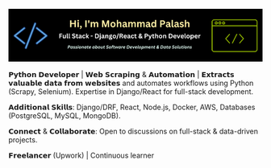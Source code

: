 [![Banner](banner/github-v5.png)](https://www.linkedin.com/in/fl-palash/)

𝗣𝘆𝘁𝗵𝗼𝗻 𝗗𝗲𝘃𝗲𝗹𝗼𝗽𝗲𝗿 | 𝗪𝗲𝗯 𝗦𝗰𝗿𝗮𝗽𝗶𝗻𝗴 & 𝗔𝘂𝘁𝗼𝗺𝗮𝘁𝗶𝗼𝗻 | 
𝗘𝘅𝘁𝗿𝗮𝗰𝘁𝘀 𝘃𝗮𝗹𝘂𝗮𝗯𝗹𝗲 𝗱𝗮𝘁𝗮 𝗳𝗿𝗼𝗺 𝘄𝗲𝗯𝘀𝗶𝘁𝗲𝘀 and automates workflows using Python (Scrapy, Selenium). Expertise in Django/React for full-stack development.

𝗔𝗱𝗱𝗶𝘁𝗶𝗼𝗻𝗮𝗹 𝗦𝗸𝗶𝗹𝗹𝘀: Django/DRF, React, Node.js, Docker, AWS, Databases (PostgreSQL, MySQL, MongoDB).

𝗖𝗼𝗻𝗻𝗲𝗰𝘁 & 𝗖𝗼𝗹𝗹𝗮𝗯𝗼𝗿𝗮𝘁𝗲: Open to discussions on full-stack & data-driven projects.

𝗙𝗿𝗲𝗲𝗹𝗮𝗻𝗰𝗲𝗿 (Upwork) | Continuous learner
